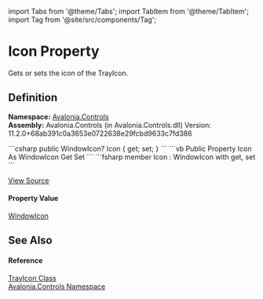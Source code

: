 import Tabs from '@theme/Tabs'; 
import TabItem from '@theme/TabItem'; 
import Tag from '@site/src/components/Tag'; 

# Icon Property


Gets or sets the icon of the TrayIcon.



## Definition
**Namespace:** <a href="N_Avalonia_Controls">Avalonia.Controls</a>  
**Assembly:** Avalonia.Controls (in Avalonia.Controls.dll) Version: 11.2.0+68ab391c0a3653e0722638e29fcbd9633c7fd386

<Tabs groupId="api-code-preview">
<TabItem value="csharp" label="C#">
```csharp
public WindowIcon? Icon { get; set; }
```
</TabItem>
<TabItem value="vb" label="VB">
```vb
Public Property Icon As WindowIcon
	Get
	Set
```
</TabItem>
<TabItem value="fsharp" label="F#">
```fsharp
member Icon : WindowIcon with get, set
```
</TabItem>
</Tabs>



<a href="https://github.com/AvaloniaUI/Avalonia/tree/master/srcAvalonia.Controls/TrayIcon.cs#L157" title="View the source code">View Source</a>



#### Property Value
<a href="T_Avalonia_Controls_WindowIcon">WindowIcon</a>

## See Also


#### Reference
<a href="T_Avalonia_Controls_TrayIcon">TrayIcon Class</a>  
<a href="N_Avalonia_Controls">Avalonia.Controls Namespace</a>  
